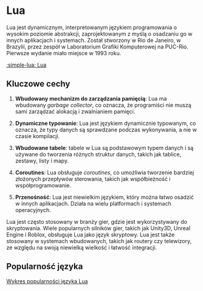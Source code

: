 # Lua

Lua jest dynamicznym, interpretowanym językiem programowania o wysokim poziomie abstrakcji, zaprojektowanym z myślą o osadzaniu go w innych aplikacjach i systemach. Został stworzony w Rio de Janeiro, w Brazylii, przez zespół w Laboratorium Grafiki Komputerowej na PUC-Rio. Pierwsze wydanie miało miejsce w 1993 roku.

[:simple-lua: Lua](https://www.lua.org/)

## Kluczowe cechy

1. **Wbudowany mechanizm do zarządzania pamięcią**: Lua ma wbudowany *garbage collector*, co oznacza, że programiści nie muszą sami zarządzać alokacją i zwalnianiem pamięci.

2. **Dynamiczne typowanie**: Lua jest językiem dynamicznie typowanym, co oznacza, że typy danych są sprawdzane podczas wykonywania, a nie w czasie kompilacji.

3. **Wbudowane tabele**: tabele w Lua są podstawowym typem danych i są używane do tworzenia różnych struktur danych, takich jak tablice, zestawy, listy i mapy.

4. **Coroutines**: Lua obsługuje *coroutines*, co umożliwia tworzenie bardziej złożonych przepływów sterowania, takich jak współbieżność i współprogramowanie.

5. **Przenośność**: Lua jest niewielkim językiem, który można łatwo osadzić w innych aplikacjach. Działa na wielu platformach i systemach operacyjnych.

Lua jest często stosowany w branży gier, gdzie jest wykorzystywany do skryptowania. Wiele popularnych silników gier, takich jak Unity3D, Unreal Engine i Roblox, obsługuje Lua jako język skryptowy. Lua jest także stosowany w systemach wbudowanych, takich jak routery czy telewizory, ze względu na swoją niewielką wielkość i łatwość integracji.

## Popularność języka

[Wykres popularności języka Lua](https://www.tiobe.com/tiobe-index/lua/)